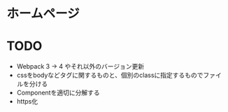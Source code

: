 # ホームページ

# TODO

* Webpack 3 -> 4 やそれ以外のバージョン更新
* cssをbodyなどタグに関するものと、個別のclassに指定するものでファイルを分ける
* Componentを適切に分解する
* https化
